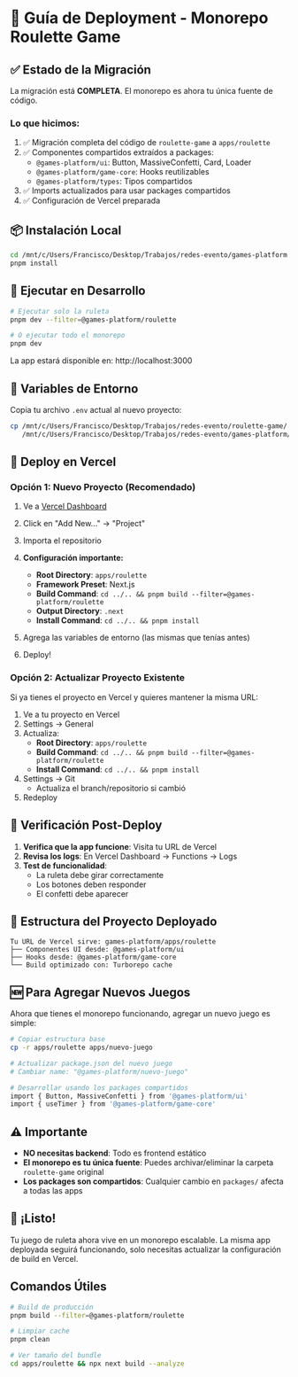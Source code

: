 # 🚀 Guía de Deployment - Monorepo Roulette Game

## ✅ Estado de la Migración

La migración está **COMPLETA**. El monorepo es ahora tu única fuente de código.

### Lo que hicimos:
1. ✅ Migración completa del código de `roulette-game` a `apps/roulette`
2. ✅ Componentes compartidos extraídos a packages:
   - `@games-platform/ui`: Button, MassiveConfetti, Card, Loader
   - `@games-platform/game-core`: Hooks reutilizables
   - `@games-platform/types`: Tipos compartidos
3. ✅ Imports actualizados para usar packages compartidos
4. ✅ Configuración de Vercel preparada

## 📦 Instalación Local

```bash
cd /mnt/c/Users/Francisco/Desktop/Trabajos/redes-evento/games-platform
pnpm install
```

## 🏃 Ejecutar en Desarrollo

```bash
# Ejecutar solo la ruleta
pnpm dev --filter=@games-platform/roulette

# O ejecutar todo el monorepo
pnpm dev
```

La app estará disponible en: http://localhost:3000

## 🔧 Variables de Entorno

Copia tu archivo `.env` actual al nuevo proyecto:

```bash
cp /mnt/c/Users/Francisco/Desktop/Trabajos/redes-evento/roulette-game/.env \
   /mnt/c/Users/Francisco/Desktop/Trabajos/redes-evento/games-platform/apps/roulette/.env
```

## 🚢 Deploy en Vercel

### Opción 1: Nuevo Proyecto (Recomendado)

1. Ve a [Vercel Dashboard](https://vercel.com/dashboard)
2. Click en "Add New..." → "Project"
3. Importa el repositorio
4. **Configuración importante:**
   - **Root Directory**: `apps/roulette`
   - **Framework Preset**: Next.js
   - **Build Command**: `cd ../.. && pnpm build --filter=@games-platform/roulette`
   - **Output Directory**: `.next`
   - **Install Command**: `cd ../.. && pnpm install`

5. Agrega las variables de entorno (las mismas que tenías antes)
6. Deploy!

### Opción 2: Actualizar Proyecto Existente

Si ya tienes el proyecto en Vercel y quieres mantener la misma URL:

1. Ve a tu proyecto en Vercel
2. Settings → General
3. Actualiza:
   - **Root Directory**: `apps/roulette`
   - **Build Command**: `cd ../.. && pnpm build --filter=@games-platform/roulette`
   - **Install Command**: `cd ../.. && pnpm install`
4. Settings → Git
   - Actualiza el branch/repositorio si cambió
5. Redeploy

## 🎯 Verificación Post-Deploy

1. **Verifica que la app funcione**: Visita tu URL de Vercel
2. **Revisa los logs**: En Vercel Dashboard → Functions → Logs
3. **Test de funcionalidad**:
   - La ruleta debe girar correctamente
   - Los botones deben responder
   - El confetti debe aparecer

## 📝 Estructura del Proyecto Deployado

```
Tu URL de Vercel sirve: games-platform/apps/roulette
├── Componentes UI desde: @games-platform/ui
├── Hooks desde: @games-platform/game-core
└── Build optimizado con: Turborepo cache
```

## 🆕 Para Agregar Nuevos Juegos

Ahora que tienes el monorepo funcionando, agregar un nuevo juego es simple:

```bash
# Copiar estructura base
cp -r apps/roulette apps/nuevo-juego

# Actualizar package.json del nuevo juego
# Cambiar name: "@games-platform/nuevo-juego"

# Desarrollar usando los packages compartidos
import { Button, MassiveConfetti } from '@games-platform/ui'
import { useTimer } from '@games-platform/game-core'
```

## ⚠️ Importante

- **NO necesitas backend**: Todo es frontend estático
- **El monorepo es tu única fuente**: Puedes archivar/eliminar la carpeta `roulette-game` original
- **Los packages son compartidos**: Cualquier cambio en `packages/` afecta a todas las apps

## 🎉 ¡Listo!

Tu juego de ruleta ahora vive en un monorepo escalable. La misma app deployada seguirá funcionando, solo necesitas actualizar la configuración de build en Vercel.

## Comandos Útiles

```bash
# Build de producción
pnpm build --filter=@games-platform/roulette

# Limpiar cache
pnpm clean

# Ver tamaño del bundle
cd apps/roulette && npx next build --analyze
```